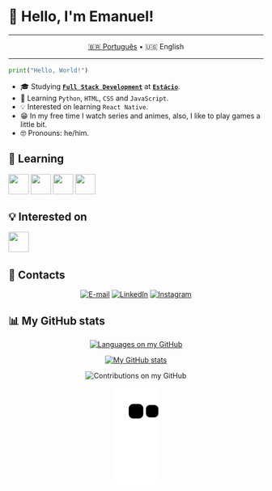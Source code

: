 # 👋 Hello, I'm Emanuel!
---

<div align= "center"> 

[🇧🇷 Português](./README.md) • 🇺🇸 English

</div>

---

```python
print("Hello, World!")
```
- 🎓 Studying [**`Full Stack Development`**](https://github.com/guedesert/desenvolvimento-full-stack) at [**`Estácio`**](https://estacio.br/inscricao/formulario?cod_agente=14369444&u=177546).
- 🌱 Learning `Python`, `HTML`, `CSS` and `JavaScript`.
- 💡 Interested on learning `React Native`.
- 😁 In my free time I watch series and animes, also, I like to play games a little bit.
- 🤓 Pronouns: he/him.

## 🌱 Learning

<img src="https://cdn.jsdelivr.net/gh/devicons/devicon/icons/python/python-original.svg" width="40" height="40" /> <img src="https://cdn.jsdelivr.net/gh/devicons/devicon/icons/html5/html5-original.svg" width="40" height="40" /> <img src="https://cdn.jsdelivr.net/gh/devicons/devicon/icons/css3/css3-original.svg" width="40" height="40" /> <img src="https://cdn.jsdelivr.net/gh/devicons/devicon/icons/javascript/javascript-original.svg" width="40" height="40" />

## 💡 Interested on

<img src="https://cdn.jsdelivr.net/gh/devicons/devicon/icons/react/react-original.svg" width="40" height="40" />

## 📧 Contacts

<div align= "center"> 

[![E-mail](https://img.shields.io/badge/-Email-%23333?style=for-the-badge&logo=gmail)](mailto:guedesert@gmail.com) [![LinkedIn](https://img.shields.io/badge/-LinkedIn-%23333?style=for-the-badge&logo=linkedin&logoColor=blue)](https://www.linkedin.com/in/guedesert) [![Instagram](https://img.shields.io/badge/-Instagram-%23333?style=for-the-badge&logo=instagram&logoColor=E1306C)](https://instagram.com/guedesert)
  
</div>

## 📊 My GitHub stats

<div align= "center"> 

[![Languages on my GitHub](https://github-readme-stats.vercel.app/api/top-langs?username=guedesert&show_icons=true&theme=radical&layout=compact)](https://github.com/anuraghazra/github-readme-stats)

[![My GitHub stats](https://github-readme-stats.vercel.app/api?username=guedesert&show_icons=true&theme=radical)](https://github.com/anuraghazra/github-readme-stats)

![Contributions on my GitHub](https://github-readme-streak-stats.herokuapp.com/?user=guedesert&theme=radical)

![Snake game](https://github.com/guedesert/guedesert/blob/output/github-contribution-grid-snake.svg)

</div>
